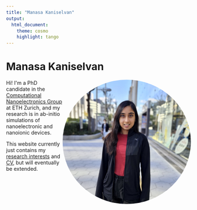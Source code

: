 ```yaml
---
title: "Manasa Kaniselvan"
output:
  html_document:
    theme: cosmo
    highlight: tango
---
```


# Manasa Kaniselvan
<img align="right" src="/media/me.png" height="auto" width="350" style="border-radius:50%">

Hi! I'm a PhD candidate in the [Computational Nanoelectronics Group](https://nano-tcad.ee.ethz.ch) at ETH Zurich, and my research is in ab-initio simulations of nanoelectronic and nanoionic devices.

This website currently just contains my [research interests](/about) and [CV](/cv), but will eventually be extended.

